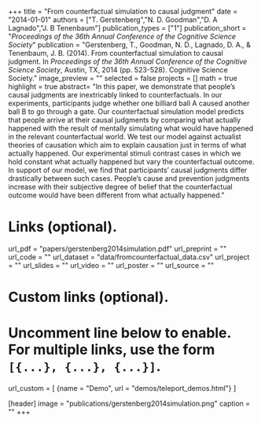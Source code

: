 +++
title = "From counterfactual simulation to causal judgment"
date = "2014-01-01"
authors = ["T. Gerstenberg","N. D. Goodman","D. A Lagnado","J. B Tenenbaum"]
publication_types = ["1"]
publication_short = "_Proceedings of the 36th Annual Conference of the Cognitive Science Society_"
publication = "Gerstenberg, T., Goodman, N. D., Lagnado, D. A., & Tenenbaum, J. B. (2014). From counterfactual simulation to causal judgment. In _Proceedings of the 36th Annual Conference of the Cognitive Science Society_, Austin, TX, 2014 (pp. 523-528). Cognitive Science Society."
image_preview = ""
selected = false
projects = []
math = true
highlight = true
abstract= "In this paper, we demonstrate that people’s causal judgments are inextricably linked to counterfactuals. In our experiments, participants judge whether one billiard ball A caused another ball B to go through a gate. Our counterfactual simulation model predicts that people arrive at their causal judgments by comparing what actually happened with the result of mentally simulating what would have happened in the relevant counterfactual world. We test our model against actualist theories of causation which aim to explain causation just in terms of what actually happened. Our experimental stimuli contrast cases in which we hold constant what actually happened but vary the counterfactual outcome. In support of our model, we find that participants’ causal judgments differ drastically between such cases. People’s cause and prevention judgments increase with their subjective degree of belief that the counterfactual outcome would have been different from what actually happened."

# Links (optional).
url_pdf = "papers/gerstenberg2014simulation.pdf"
url_preprint = ""
url_code = ""
url_dataset = "data/fromcounterfactual_data.csv"
url_project = ""
url_slides = ""
url_video = ""
url_poster = ""
url_source = ""

# Custom links (optional).
#   Uncomment line below to enable. For multiple links, use the form `[{...}, {...}, {...}]`.
url_custom = [
{name = "Demo", url = "demos/teleport_demos.html"}
]

[header]
image = "publications/gerstenberg2014simulation.png"
caption = ""
+++